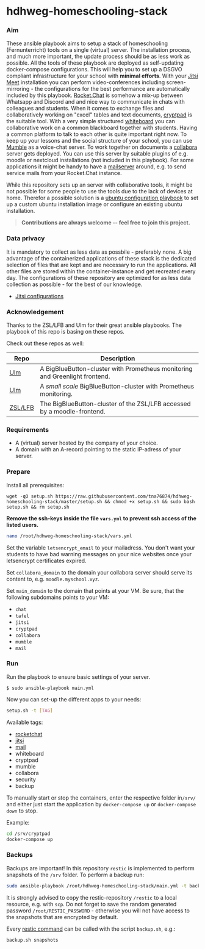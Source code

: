# hdhweg-homeschooling-stack

### Aim

These ansible playbook aims to setup a stack of homeschooling (Fernunterricht) tools on a single (virtual) server. The installation process, and much more important, the update process should be as less work as possible. All the tools of these playbook are deployed as self-updating docker-compose configurations. This will help you to set up a DSGVO compliant infrastructure for your school with **minimal efforts**. With your [Jitsi Meet](https://github.com/jitsi/jitsi-meet)  installation you can perform video-conferences including screen-mirroring - the configurations for the best performance are automatically included by this playbook. [Rocket.Chat](https://github.com/RocketChat/Rocket.Chat) is somehow a mix-up between Whatsapp and Discord and and nice way to communicate in chats with colleagues and students. When it comes to exchange files and collaboratively working on "excel" tables and text documents, [cryptpad](https://github.com/xwiki-labs/cryptpad) is the suitable tool. With a very simple structured [whiteboard](https://github.com/cracker0dks/whiteboard) you can collaborative work on a common blackboard together with students. Having a common platform to talk to each other is quite important right now. To keep up your lessons and the social structure of your school, you can use [Mumble](https://www.mumble.info/) as a voice-chat server. To work together on documents a [collabora](https://www.collaboraoffice.com/code/docker/) server gets deployed. You can use this server by suitable plugins of e.g. moodle or nextcloud installations (not included in this playbook). For some applications it might be handy to have a [mailserver](https://github.com/tomav/docker-mailserver) around, e.g. to send service mails from your Rocket.Chat instance.

While this repository sets up an server with collaborative tools, it might be not possible for some people to use the tools due to the lack of devices at home. Therefor a possible solution is a [ubuntu configuration playbook](https://github.com/tna76874/hdhweg-ubuntu) to set up a custom ubuntu installation image or configure an existing ubuntu installation.

> **Contributions are always welcome -- feel free to join this project.**

### Data privacy

It is mandatory to collect as less data as possbile - preferably none. A big advantage of the containerized applications of these stack is the dedicated selection of files that are kept and are necessary to run the applications. All other files are stored within the container-instance and get recreated every day. The configurations of these repository are optimized for as less data collection as possible - for the best of our knowledge.

* [Jitsi configurations](roles/jitsi) 


### Acknowledgement

Thanks to the ZSL/LFB and Ulm for their great ansible playbooks. The playbook of this repo is basing on these repos.

Check out these repos as well:

| Repo 	| Description 	|
|---	|-----------------------------------------------------------------------------	|
| [Ulm](https://github.com/stadtulm/a13-ansible)  	| A BigBlueButton-cluster with Prometheus monitoring and Greenlight frontend. 	|
| [Ulm](https://github.com/verschwoerhaus/ansible-bbb-cluster)  	| A *small scale* BigBlueButton-cluster with Prometheus monitoring.           	|
| [ZSL/LFB](https://codeberg.org/DigitalSouveraeneSchule/bbb.git) 	| The BigBlueButton-cluster of the ZSL/LFB accessed by a moodle-frontend.     	|

### Requirements

* A (virtual) server hosted by the company of your choice.
* A domain with an A-record pointing to the static IP-adress of your server.

### Prepare

Install all prerequisites:

```
wget -qO setup.sh https://raw.githubusercontent.com/tna76874/hdhweg-homeschooling-stack/master/setup.sh && chmod +x setup.sh && sudo bash setup.sh && rm setup.sh
```

**Remove the ssh-keys inside the file `vars.yml` to prevent ssh access of the listed users.** 

```bash
nano /root/hdhweg-homeschooling-stack/vars.yml
```

Set the variable `letsencrypt_email` to your mailadress. You don't want your students to have bad warning messages on your nice websites once your letsencrypt certificates expired.

Set `collabora_domain` to the domain your collabora server should serve its content to, e.g. `moodle.myschool.xyz`.

Set `main_domain` to the domain that points at your VM. Be sure, that the following subdomains  points to your VM:

* `chat`
* `tafel`
* `jitsi`
*  `cryptpad`
*  `collabora`
*  `mumble`
* `mail`

### Run

Run the playbook to ensure basic settings of  your server.

```
$ sudo ansible-playbook main.yml
```

Now you can set-up the different apps to your needs:

```bash
setup.sh -t [TAG]
```

Available tags:

* [rocketchat](https://github.com/tna76874/hdhweg-homeschooling-stack/blob/master/docs/ROCKET.md) 
*  [jitsi](https://github.com/tna76874/hdhweg-homeschooling-stack/blob/master/docs/JITSI.md) 
* [mail](https://github.com/tna76874/hdhweg-homeschooling-stack/blob/master/docs/MAIL.md) 
* whiteboard
* cryptpad
* mumble
* collabora
* security
* backup

To manually start or stop the containers, enter the respective folder in`/srv/` and either just start the application by `docker-compose up` or  `docker-compose down` to stop.

Example:

```bash
cd /srv/cryptpad
docker-compose up
```

### Backups

Backups are important! In this repository `restic` is implemented to perform snapshots of the `/srv` folder. To perform a backup run:

```bash
sudo ansible-playbook /root/hdhweg-homeschooling-stack/main.yml -t backup
```

It is strongly advised to copy the restic-repository `/restic` to a local resource, e.g. with `scp`. Do not forget to save the random generated password `/root/RESTIC_PASSWORD` - otherwise you will not have access to the snapshots that are encrypted by default.

Every [restic command](https://restic.readthedocs.io/en/latest/045_working_with_repos.html) can be called with the script `backup.sh`, e.g.:

```bash
backup.sh snapshots
```



